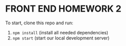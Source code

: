 # FRONT END HOMEWORK 2

To start, clone this repo and run:
1. `npm install` (install all needed dependencies)
2. `npm start` (start our local development server)
